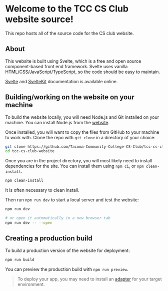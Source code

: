 # Welcome to the TCC CS Club website source!
This repo hosts all of the source code for the CS club website.

## About
This website is built using Svelte, which is a free and open source component-based front end framework.
Svelte uses vanilla HTML/CSS/JavaScript/TypeScript, so the code should be easy to maintain.

[Svelte](https://svelte.dev/docs/introduction) and [SvelteKit](https://kit.svelte.dev/docs/introduction) documentation is available online.

## Building/working on the website on your machine
To build the website locally, you will need Node.js and Git installed on your machine.
You can install Node.js from the [website](https://nodejs.org/en/download).

Once installed, you will want to copy the files from GitHub to your machine to work with.
Clone the repo with `git clone` in a directory of your choice:
```bash
git clone https://github.com/Tacoma-Community-College-CS-Club/tcc-cs-club-website.git
cd tcc-cs-club-website
```

Once you are in the project directory, you will most likely need to install dependencies for the site.
You can install them using `npm ci`, or `npm clean-install`.
```bash
npm clean-install
```

It is often necessary to clean install.

Then run `npm run dev` to start a local server and test the website:
```bash
npm run dev

# or open it automatically in a new browser tab
npm run dev -- --open
```

## Creating a production build
To build a production version of the website for deployment:
```bash
npm run build
```

You can preview the production build with `npm run preview`.

> To deploy your app, you may need to install an [adapter](https://kit.svelte.dev/docs/adapters) for your target environment.
